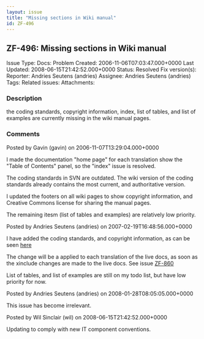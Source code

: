 ```yaml
---
layout: issue
title: "Missing sections in Wiki manual"
id: ZF-496
---
```


ZF-496: Missing sections in Wiki manual
---------------------------------------

 Issue Type: Docs: Problem Created: 2006-11-06T07:03:47.000+0000 Last Updated: 2008-06-15T21:42:52.000+0000 Status: Resolved Fix version(s): 
 Reporter:  Andries Seutens (andries)  Assignee:  Andries Seutens (andries)  Tags: 
 Related issues: 
 Attachments: 
### Description

the coding standards, copyright information, index, list of tables, and list of examples are currently missing in the wiki manual pages.

 

 

### Comments

Posted by Gavin (gavin) on 2006-11-07T13:29:04.000+0000

I made the documentation "home page" for each translation show the "Table of Contents" panel, so the "index" issue is resolved.

The coding standards in SVN are outdated. The wiki version of the coding standards already contains the most current, and authoritative version.

I updated the footers on all wiki pages to show copyright information, and Creative Commons license for sharing the manual pages.

The remaining itesm (list of tables and examples) are relatively low priority.

 

 

Posted by Andries Seutens (andries) on 2007-02-19T16:48:56.000+0000

I have added the coding standards, and copyright information, as can be seen [here](http://framework.zend.com/wiki/display/ZFDOC/Home)

The change will be a applied to each translation of the live docs, as soon as the xinclude changes are made to the live docs. See issue [ZF-860](http://framework.zend.com/issues/browse/ZF-860)

List of tables, and list of examples are still on my todo list, but have low priority for now.

 

 

Posted by Andries Seutens (andries) on 2008-01-28T08:05:05.000+0000

This issue has become irrelevant.

 

 

Posted by Wil Sinclair (wil) on 2008-06-15T21:42:52.000+0000

Updating to comply with new IT component conventions.

 

 